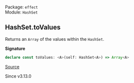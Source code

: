 Package: `effect`<br />
Module: `HashSet`<br />

## HashSet.toValues

Returns an `Array` of the values within the `HashSet`.

**Signature**

```ts
declare const toValues: <A>(self: HashSet<A>) => Array<A>
```

[Source](https://github.com/Effect-TS/effect/tree/main/packages/effect/src/HashSet.ts#L124)

Since v3.13.0